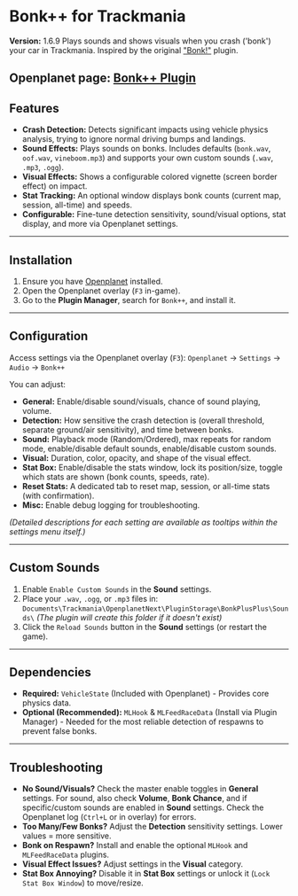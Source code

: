 # Bonk++ for Trackmania
**Version:** 1.6.9
Plays sounds and shows visuals when you crash ('bonk') your car in Trackmania. Inspired by the original ["Bonk!"](https://github.com/MisfitMaid/tm-bonk) plugin.

Openplanet page: [Bonk++ Plugin](https://openplanet.dev/plugin/bonkplusplus)
---

## Features

*   **Crash Detection:** Detects significant impacts using vehicle physics analysis, trying to ignore normal driving bumps and landings.
*   **Sound Effects:** Plays sounds on bonks. Includes defaults (`bonk.wav`, `oof.wav`, `vineboom.mp3`) and supports your own custom sounds (`.wav`, `.mp3`, `.ogg`).
*   **Visual Effects:** Shows a configurable colored vignette (screen border effect) on impact.
*   **Stat Tracking:** An optional window displays bonk counts (current map, session, all-time) and speeds.
*   **Configurable:** Fine-tune detection sensitivity, sound/visual options, stat display, and more via Openplanet settings.

---

## Installation

1.  Ensure you have [Openplanet](https://openplanet.dev/) installed.
2.  Open the Openplanet overlay (`F3` in-game).
3.  Go to the **Plugin Manager**, search for `Bonk++`, and install it.

---

## Configuration

Access settings via the Openplanet overlay (`F3`):
`Openplanet` -> `Settings` -> `Audio` -> `Bonk++`

You can adjust:
*   **General:** Enable/disable sound/visuals, chance of sound playing, volume.
*   **Detection:** How sensitive the crash detection is (overall threshold, separate ground/air sensitivity), and time between bonks.
*   **Sound:** Playback mode (Random/Ordered), max repeats for random mode, enable/disable default sounds, enable/disable custom sounds.
*   **Visual:** Duration, color, opacity, and shape of the visual effect.
*   **Stat Box:** Enable/disable the stats window, lock its position/size, toggle which stats are shown (bonk counts, speeds, rate).
*   **Reset Stats:** A dedicated tab to reset map, session, or all-time stats (with confirmation).
*   **Misc:** Enable debug logging for troubleshooting.

*(Detailed descriptions for each setting are available as tooltips within the settings menu itself.)*

---

## Custom Sounds

1.  Enable `Enable Custom Sounds` in the **Sound** settings.
2.  Place your `.wav`, `.ogg`, or `.mp3` files in:
    `Documents\Trackmania\OpenplanetNext\PluginStorage\BonkPlusPlus\Sounds\`
    *(The plugin will create this folder if it doesn't exist)*
3.  Click the `Reload Sounds` button in the **Sound** settings (or restart the game).

---

## Dependencies

*   **Required:** `VehicleState` (Included with Openplanet) - Provides core physics data.
*   **Optional (Recommended):** `MLHook` & `MLFeedRaceData` (Install via Plugin Manager) - Needed for the most reliable detection of respawns to prevent false bonks.

---

## Troubleshooting

*   **No Sound/Visuals?** Check the master enable toggles in **General** settings. For sound, also check **Volume**, **Bonk Chance**, and if specific/custom sounds are enabled in **Sound** settings. Check the Openplanet log (`Ctrl+L` or in overlay) for errors.
*   **Too Many/Few Bonks?** Adjust the **Detection** sensitivity settings. Lower values = more sensitive.
*   **Bonk on Respawn?** Install and enable the optional `MLHook` and `MLFeedRaceData` plugins.
*   **Visual Effect Issues?** Adjust settings in the **Visual** category.
*   **Stat Box Annoying?** Disable it in **Stat Box** settings or unlock it (`Lock Stat Box Window`) to move/resize.
